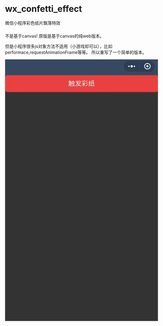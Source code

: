 # wx_confetti_effect
微信小程序彩色纸片飘落特效

###
不是基于canvas! 原版是基于canvas的纯web版本。


但是小程序很多js对象方法不适用（小游戏却可以），比如performace,requestAnimationFrame等等。
所以重写了一个简单的版本。



![Image text](https://raw.githubusercontent.com/ManiacMike/wx_confetti_effect/master/ezgif-4-0fede25851.gif)